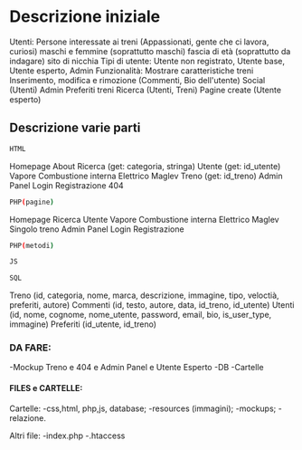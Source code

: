 # Descrizione iniziale
Utenti:
	Persone interessate ai treni (Appassionati, gente che ci lavora, curiosi)
	maschi e femmine (soprattutto maschi)
	fascia di età (soprattutto da indagare)
	sito di nicchia
	Tipi di utente: Utente non registrato, Utente base, Utente esperto, Admin
Funzionalità:
	Mostrare caratteristiche treni
	Inserimento, modifica e rimozione (Commenti, Bio dell'utente)
	Social (Utenti)
	Admin
	Preferiti treni
	Ricerca (Utenti, Treni)
	Pagine create (Utente esperto)

## Descrizione varie parti
```bash
HTML
```
Homepage
About
Ricerca (get: categoria, stringa)
Utente (get: id_utente)
Vapore
Combustione interna
Elettrico
Maglev
Treno (get: id_treno)
Admin Panel
Login 
Registrazione
404

```bash
PHP(pagine)
```
Homepage
Ricerca
Utente
Vapore
Combustione interna
Elettrico
Maglev
Singolo treno
Admin Panel
Login Registrazione

```bash
PHP(metodi)
```

```bash
JS
```

```bash
SQL
```
Treno 		(id, categoria, nome, marca, descrizione, immagine, tipo, veloctià, preferiti, autore)
Commenti 	(id, testo, autore, data, id_treno, id_utente)
Utenti 		(id, nome, cognome, nome_utente, password, email, bio, is_user_type, immagine)
Preferiti 	(id_utente, id_treno)


### DA FARE:

-Mockup Treno e 404 e Admin Panel e Utente Esperto
-DB
-Cartelle

#### FILES e CARTELLE:

Cartelle:
-css,html, php,js, database;
-resources (immagini);
-mockups;
-relazione.

Altri file:
-index.php
-.htaccess
